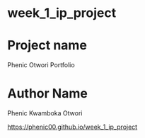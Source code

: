 # week_1_ip_project
# Project name
Phenic Otwori Portfolio
# Author Name
Phenic Kwamboka Otwori

 https://phenic00.github.io/week_1_ip_project
